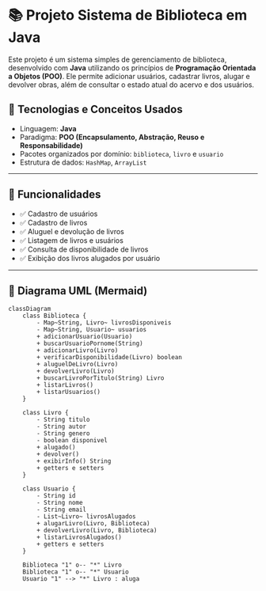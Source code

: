 # 📚 Projeto Sistema de Biblioteca em Java

Este projeto é um sistema simples de gerenciamento de biblioteca, desenvolvido com **Java** utilizando os princípios de **Programação Orientada a Objetos (POO)**. Ele permite adicionar usuários, cadastrar livros, alugar e devolver obras, além de consultar o estado atual do acervo e dos usuários.

## 🧠 Tecnologias e Conceitos Usados

- Linguagem: **Java**
- Paradigma: **POO (Encapsulamento, Abstração, Reuso e Responsabilidade)**
- Pacotes organizados por domínio: `biblioteca`, `livro` e `usuario`
- Estrutura de dados: `HashMap`, `ArrayList`

---

## 📌 Funcionalidades

- ✅ Cadastro de usuários
- ✅ Cadastro de livros
- ✅ Aluguel e devolução de livros
- ✅ Listagem de livros e usuários
- ✅ Consulta de disponibilidade de livros
- ✅ Exibição dos livros alugados por usuário

---

## 📘 Diagrama UML (Mermaid)

```mermaid
classDiagram
    class Biblioteca {
        - Map~String, Livro~ livrosDisponiveis
        - Map~String, Usuario~ usuarios
        + adicionarUsuario(Usuario)
        + buscarUsuarioPornome(String)
        + adicionarLivro(Livro)
        + verificarDisponibilidade(Livro) boolean
        + aluguelDeLivro(Livro)
        + devolverLivro(Livro)
        + buscarLivroPorTitulo(String) Livro
        + listarLivros()
        + listarUsuarios()
    }

    class Livro {
        - String titulo
        - String autor
        - String genero
        - boolean disponivel
        + alugado()
        + devolver()
        + exibirInfo() String
        + getters e setters
    }

    class Usuario {
        - String id
        - String nome
        - String email
        - List~Livro~ livrosAlugados
        + alugarLivro(Livro, Biblioteca)
        + devolverLivro(Livro, Biblioteca)
        + listarLivrosAlugados()
        + getters e setters
    }

    Biblioteca "1" o-- "*" Livro
    Biblioteca "1" o-- "*" Usuario
    Usuario "1" --> "*" Livro : aluga
